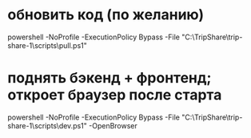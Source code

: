 # обновить код (по желанию)
powershell -NoProfile -ExecutionPolicy Bypass -File "C:\TripShare\trip-share-1\scripts\pull.ps1"

# поднять бэкенд + фронтенд; откроет браузер после старта
powershell -NoProfile -ExecutionPolicy Bypass -File "C:\TripShare\trip-share-1\scripts\dev.ps1" -OpenBrowser